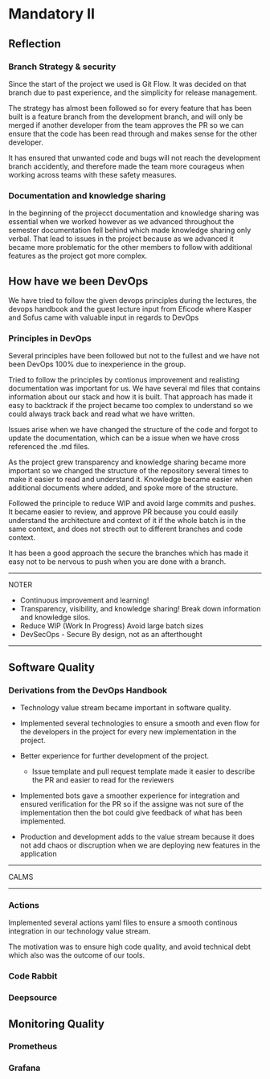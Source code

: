 # Mandatory II

## Reflection

### Branch Strategy & security

Since the start of the project we used is Git Flow.
It was decided on that branch due to past experience, and the simplicity for release management.

The strategy has almost been followed so for every feature that has been built is a feature branch from the development branch, and will only be merged if another developer from the team approves the PR so we can ensure that the code has been read through and makes sense for the other developer.

It has ensured that unwanted code and bugs will not reach the development branch accidently, and therefore made the team more courageus when working across teams with these safety measures.

### Documentation and knowledge sharing

In the beginning of the projecct documentation and knowledge sharing was essential when we worked however as we advanced throughout the semester documentation fell behind which made knowledge sharing only verbal. That lead to issues in the project because as we advanced it became more problematic for the other members to follow with additional features as the project got more complex.

## How have we been DevOps

We have tried to follow the given devops principles during the lectures, the devops handbook and the guest lecture input from Eficode where Kasper and Sofus came with valuable input in regards to DevOps

### Principles in DevOps

Several principles have been followed but not to the fullest and we have not been DevOps 100% due to inexperience in the group.

Tried to follow the principles by contionus improvement and realisting documentation was important for us. We have several md files that contains information about our stack and how it is built. That approach has made it easy to backtrack if the project became too complex to understand so we could always track back and read what we have written.

Issues arise when we have changed the structure of the code and forgot to update the documentation, which can be a issue when we have cross referenced the .md files.

As the project grew transparency and knowledge sharing became more important so we changed the structure of the repository several times to make it easier to read and understand it. Knowledge became easier when additional documents where added, and spoke more of the structure.

Followed the principle to reduce WIP and avoid large commits and pushes. It became easier to review, and approve PR because you could easily understand the architecture and context of it if the whole batch is in the same context, and does not strecth out to different branches and code context.

It has been a good approach the secure the branches which has made it easy not to be nervous to push when you are done with a branch.

---

NOTER

- Continuous improvement and learning!
- Transparency, visibility, and knowledge sharing!
  Break down information and knowledge silos.
- Reduce WIP (Work In Progress) Avoid large batch sizes
- DevSecOps - Secure By design, not as an afterthought

---

## Software Quality

### Derivations from the DevOps Handbook

- Technology value stream became important in software quality.

- Implemented several technologies to ensure a smooth and even flow for the developers in the project for every new implementation in the project.

- Better experience for further development of the project.

  - Issue template and pull request template made it easier to describe the PR and easier to read for the reviewers

- Implemented bots gave a smoother experience for integration and ensured verification for the PR so if the assigne was not sure of the implementation then the bot could give feedback of what has been implemented.

- Production and development adds to the value stream because it does not add chaos or discruption when we are deploying new features in the application

---

CALMS

---

### Actions

Implemented several actions yaml files to ensure a smooth continous integration in our technology value stream.

The motivation was to ensure high code quality, and avoid technical debt which also was the outcome of our tools.

### Code Rabbit

### Deepsource

## Monitoring Quality

### Prometheus

### Grafana
